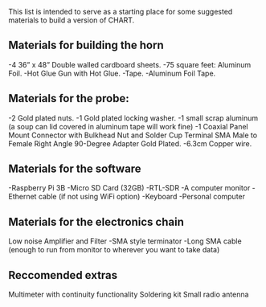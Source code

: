 This list is intended to serve as a starting place for some suggested materials to build a version of CHART.
## Materials for building the horn
-4 36” x 48” Double walled cardboard sheets.
-75 square feet: Aluminum Foil.
-Hot Glue Gun with Hot Glue.
-Tape.
-Aluminum Foil Tape.

## Materials for the probe:
-2 Gold plated nuts.
-1 Gold plated locking washer.
-1 small scrap aluminum (a soup can lid covered in aluminum tape will work fine)
-1 Coaxial Panel Mount Connector with Bulkhead Nut and Solder Cup Terminal SMA Male to Female Right Angle 90-Degree Adapter Gold Plated.
-6.3cm Copper wire.

## Materials for the software
-Raspberry Pi 3B
-Micro SD Card (32GB)
-RTL-SDR
-A computer monitor
-Ethernet cable (if not using WiFi option)
-Keyboard
-Personal computer

## Materials for the electronics chain
Low noise Amplifier and Filter
-SMA style terminator
-Long SMA cable (enough to run from monitor to wherever you want to take data)

## Reccomended extras
Multimeter with continuity functionality
Soldering kit
Small radio antenna
